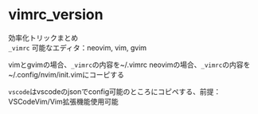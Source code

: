 # vimrc_version
効率化トリックまとめ  
`_vimrc` 可能なエディタ：neovim, vim, gvim

vimとgvimの場合、`_vimrc`の内容を~/.vimrc
neovimの場合、`_vimrc`の内容を~/.config/nvim/init.vimにコーピする

`vscode`はvscodeのjsonでconfig可能のところにコピペする、前提：VSCodeVim/Vim拡張機能使用可能
